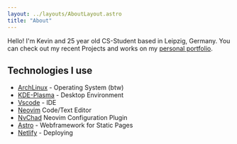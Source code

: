 ```yaml
---
layout: ../layouts/AboutLayout.astro
title: "About"
---
```


Hello! I'm Kevin and 25 year old CS-Student based in Leipzig, Germany. You can check out my recent Projects and works on my [personal portfolio](https://satnaing.dev/blog).

## Technologies I use

- [ArchLinux](https://archlinux.org/) - Operating System (btw)
- [KDE-Plasma](https://kde.org/de/plasma-desktop/) - Desktop Environment
- [Vscode](https://code.visualstudio.com/) - IDE
- [Neovim](https://neovim.io/) Code/Text Editor
- [NvChad](https://nvchad.com/) Neovim Configuration Plugin
- [Astro](https://astro.build/) - Webframework for Static Pages
- [Netlify](https://www.netlify.com) - Deploying 
